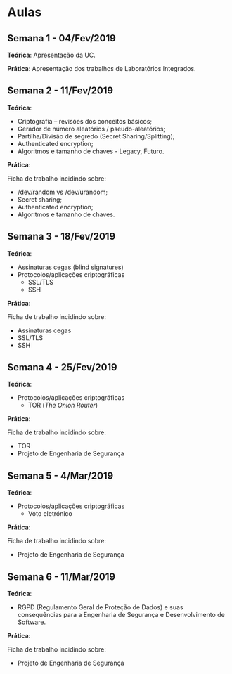 # Aulas

## Semana 1 - 04/Fev/2019

**Teórica**: Apresentação da UC.

**Prática**: Apresentação dos trabalhos de Laboratórios Integrados.

## Semana 2 - 11/Fev/2019

**Teórica**:

-   Criptografia – revisões dos conceitos básicos;
-   Gerador de número aleatórios / pseudo-aleatórios;
-   Partilha/Divisão de segredo (Secret Sharing/Splitting);
-   Authenticated encryption;
-   Algoritmos e tamanho de chaves - Legacy, Futuro.

**Prática**:

Ficha de trabalho incidindo sobre:

-   /dev/random vs /dev/urandom;
-   Secret sharing;
-   Authenticated encryption;
-   Algoritmos e tamanho de chaves.

## Semana 3 - 18/Fev/2019

**Teórica**:

-   Assinaturas cegas (blind signatures)
-   Protocolos/aplicações criptográficas
    -   SSL/TLS
    -   SSH

**Prática**:

Ficha de trabalho incidindo sobre:

-   Assinaturas cegas
-   SSL/TLS
-   SSH

## Semana 4 - 25/Fev/2019

**Teórica**:

-   Protocolos/aplicações criptográficas
    -   TOR (_The Onion Router_)

**Prática**:

Ficha de trabalho incidindo sobre:

-   TOR
-   Projeto de Engenharia de Segurança

## Semana 5 - 4/Mar/2019

**Teórica**:

-   Protocolos/aplicações criptográficas
    -   Voto eletrónico

**Prática**:

Ficha de trabalho incidindo sobre:

-   Projeto de Engenharia de Segurança


## Semana 6 - 11/Mar/2019

**Teórica**:

-   RGPD (Regulamento Geral de Proteção de Dados) e suas consequências para a Engenharia de Segurança e Desenvolvimento de Software.

**Prática**:

Ficha de trabalho incidindo sobre:

-   Projeto de Engenharia de Segurança
